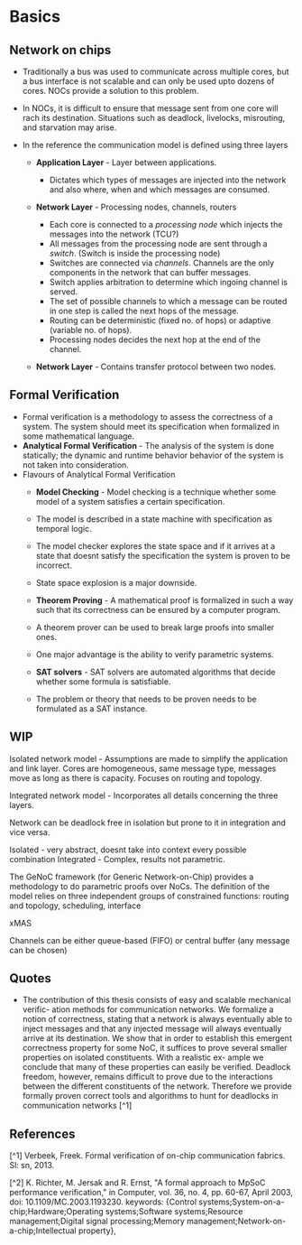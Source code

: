 # Basics

## Network on chips

* Traditionally a bus was used to communicate across multiple cores, but a bus interface is not scalable and can only be used upto dozens of cores. NOCs provide a solution to this problem.
* In NOCs, it is difficult to ensure that message sent from one core will rach its destination. Situations such as deadlock, livelocks, misrouting, and starvation may arise.
*  In the reference the communication model is defined using three layers
    
    * **Application Layer** - Layer between applications.
        * Dictates which types of messages are injected into the network and also where, when and which messages are consumed.

    * **Network Layer** - Processing nodes, channels, routers
        * Each core is connected to a *processing node* which injects the messages into the network (TCU?)
        * All messages from the processing node are sent through a *switch*. (Switch is inside the processing node)
        * Switches are connected via *channels*. Channels are the only components in the network that can buffer messages. 
        * Switch applies arbitration to determine which ingoing channel is served.
        * The set of possible channels to which a message can be routed in one step is called the next hops of the message.
        * Routing can be deterministic (fixed no. of hops) or adaptive (variable no. of hops).
        * Processing nodes decides the next hop at the end of the channel.
    
    * **Network Layer** - Contains transfer protocol between two nodes.

## Formal Verification

* Formal verification is a methodology to assess the correctness of a system. The system should meet its specification when formalized in some mathematical language.
* **Analytical Formal Verification** - The analysis of the system is done statically; the dynamic and runtime behavior behavior of the system is not taken into consideration.
* Flavours of Analytical Formal Verification
    * **Model Checking** - Model checking is a technique whether some model of a system satisfies a certain specification.
    * The model is described in a state machine with specification as temporal logic. 
    * The model checker explores the state space and if it arrives at a state that doesnt satisfy the specification the system is proven to be incorrect.
    * State space explosion is a major downside.

    * **Theorem Proving** - A mathematical proof is formalized in such a way such that its correctness can be ensured by a computer program.
    * A theorem prover can be used to break large proofs into smaller ones.
    * One major advantage is the ability to verify parametric systems. 

    * **SAT solvers** - SAT solvers are automated algorithms that decide whether some formula is satisfiable. 
    * The problem or theory that needs to be proven needs to be formulated as a SAT instance.


## WIP

Isolated network model - Assumptions are made to simplify the application and link layer. Cores are homogeneous, same message type, messages move as long as there is capacity. Focuses on routing and topology.

Integrated network model - Incorporates all details concerning the three layers.

Network can be deadlock free in isolation but prone to it in integration and vice versa.

Isolated - very abstract, doesnt take into context every possible combination
Integrated - Complex, results not parametric.


The GeNoC framework (for Generic Network-on-Chip) provides a methodology to
do parametric proofs over NoCs.  The definition of
the model relies on three independent groups of constrained functions:
routing and topology, scheduling, interface

xMAS

Channels can be either queue-based (FIFO) or central buffer (any message can be chosen)

## Quotes
* The contribution of this thesis consists of easy and scalable mechanical verific-
ation methods for communication networks. We formalize a notion of correctness,
stating that a network is always eventually able to inject messages and that any
injected message will always eventually arrive at its destination. We show that
in order to establish this emergent correctness property for some NoC, it suffices
to prove several smaller properties on isolated constituents. With a realistic ex-
ample we conclude that many of these properties can easily be verified. Deadlock
freedom, however, remains difficult to prove due to the interactions between the
different constituents of the network. Therefore we provide formally proven correct
tools and algorithms to hunt for deadlocks in communication networks [^1]


## References

[^1] Verbeek, Freek. Formal verification of on-chip communication fabrics. Sl: sn, 2013.

[^2] K. Richter, M. Jersak and R. Ernst, "A formal approach to MpSoC performance verification," in Computer, vol. 36, no. 4, pp. 60-67, April 2003, doi: 10.1109/MC.2003.1193230.
keywords: {Control systems;System-on-a-chip;Hardware;Operating systems;Software systems;Resource management;Digital signal processing;Memory management;Network-on-a-chip;Intellectual property},

